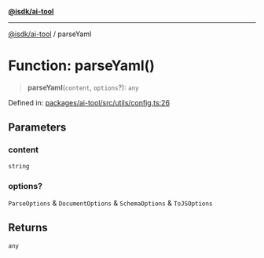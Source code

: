 [**@isdk/ai-tool**](../README.md)

***

[@isdk/ai-tool](../globals.md) / parseYaml

# Function: parseYaml()

> **parseYaml**(`content`, `options`?): `any`

Defined in: [packages/ai-tool/src/utils/config.ts:26](https://github.com/isdk/ai-tool.js/blob/62dd65284e1c50d2e8546a14ae292154369bdb2c/src/utils/config.ts#L26)

## Parameters

### content

`string`

### options?

`ParseOptions` & `DocumentOptions` & `SchemaOptions` & `ToJSOptions`

## Returns

`any`
